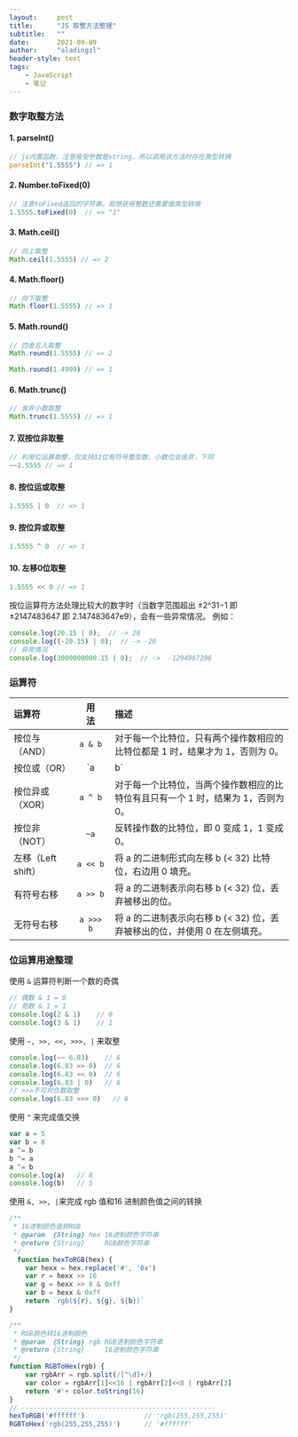 ```yaml
---
layout:     post
title:      "JS 取整方法整理"
subtitle:   ""
date:       2021-09-09
author:     "aladingzl"
header-style: text
tags:
    - JavaScript
    - 笔记
---
```




### 数字取整方法

#### 1. parseInt()

```js
// js内置函数，注意接受参数是string，所以调用该方法时存在类型转换
parseInt("1.5555") // => 1
```

#### 2. Number.toFixed(0)

```js
// 注意toFixed返回的字符串，若想获得整数还需要做类型转换
1.5555.toFixed(0)  // => "1"
```

#### 3. Math.ceil()

```js
// 向上取整
Math.ceil(1.5555) // => 2
```

#### 4. Math.floor()

```js
// 向下取整
Math.floor(1.5555) // => 1
```

#### 5. Math.round()

```js
// 四舍五入取整
Math.round(1.5555) // => 2

Math.round(1.4999) // => 1
```

#### 6. Math.trunc()

```js
// 舍弃小数取整
Math.trunc(1.5555) // => 1
```

#### 7. 双按位非取整

```js
// 利用位运算取整，仅支持32位有符号整型数，小数位会舍弃，下同
~~1.5555 // => 1
```

#### 8. 按位运或取整

```js
1.5555 | 0  // => 1
```

#### 9. 按位异或取整

```js
1.5555 ^ 0  // => 1
```

#### 10. 左移0位取整

```js
1.5555 << 0 // => 1
```

按位运算符方法处理比较大的数字时（当数字范围超出 ±2^31−1 即 ±2147483647 即 2.147483647e9），会有一些异常情况。 例如：

```javascript
console.log(20.15 | 0);  // -> 20
console.log((-20.15) | 0);  // -> -20
// 异常情况
console.log(3000000000.15 | 0);  // ->  -1294967296
```



### 运算符

| 运算符             | 用　　法  | 描述                                                         |
| :----------------- | :-------: | :----------------------------------------------------------- |
| 按位与（AND）      |  `a & b`  | 对于每一个比特位，只有两个操作数相应的比特位都是 1 时，结果才为 1，否则为 0。 |
| 按位或（OR）       |  `a | b`  | 对于每一个比特位，当两个操作数相应的比特位至少有一个 1 时，结果为 1，否则为 0。 |
| 按位异或（XOR）    |  `a ^ b`  | 对于每一个比特位，当两个操作数相应的比特位有且只有一个 1 时，结果为 1，否则为 0。 |
| 按位非（NOT）      |   `~a`    | 反转操作数的比特位，即 0 变成 1，1 变成 0。                  |
| 左移（Left shift） | `a << b`  | 将 a 的二进制形式向左移 b (< 32) 比特位，右边用 0 填充。     |
| 有符号右移         | `a >> b`  | 将 a 的二进制表示向右移 b (< 32) 位，丢弃被移出的位。        |
| 无符号右移         | `a >>> b` | 将 a 的二进制表示向右移 b (< 32) 位，丢弃被移出的位，并使用 0 在左侧填充。 |

### 位运算用途整理

使用 `&` 运算符判断一个数的奇偶

```javascript
// 偶数 & 1 = 0
// 奇数 & 1 = 1
console.log(2 & 1)    // 0
console.log(3 & 1)    // 1
```

使用 `~, >>, <<, >>>, |` 来取整

```javascript
console.log(~~ 6.83)    // 6
console.log(6.83 >> 0)  // 6
console.log(6.83 << 0)  // 6
console.log(6.83 | 0)   // 6
// >>>不可对负数取整
console.log(6.83 >>> 0)   // 6
```

使用 `^` 来完成值交换

```javascript
var a = 5
var b = 8
a ^= b
b ^= a
a ^= b
console.log(a)   // 8
console.log(b)   // 5
```

使用 `&, >>, |`来完成 rgb 值和16 进制颜色值之间的转换

```javascript
/**
 * 16进制颜色值转RGB
 * @param  {String} hex 16进制颜色字符串
 * @return {String}     RGB颜色字符串
 */
  function hexToRGB(hex) {
    var hexx = hex.replace('#', '0x')
    var r = hexx >> 16
    var g = hexx >> 8 & 0xff
    var b = hexx & 0xff
    return `rgb(${r}, ${g}, ${b})`
}

/**
 * RGB颜色转16进制颜色
 * @param  {String} rgb RGB进制颜色字符串
 * @return {String}     16进制颜色字符串
 */
function RGBToHex(rgb) {
    var rgbArr = rgb.split(/[^\d]+/)
    var color = rgbArr[1]<<16 | rgbArr[2]<<8 | rgbArr[3]
    return '#'+ color.toString(16)
}
// -------------------------------------------------
hexToRGB('#ffffff')               // 'rgb(255,255,255)'
RGBToHex('rgb(255,255,255)')      // '#ffffff'
```

